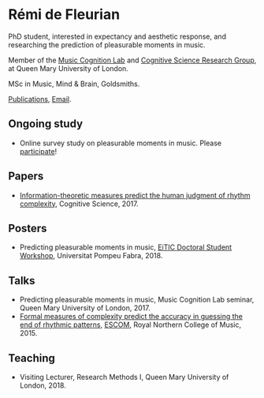 # Rémi de Fleurian

PhD student, interested in expectancy and aesthetic response, and researching the prediction of pleasurable moments in music.

Member of the [Music Cognition Lab](http://music-cognition.eecs.qmul.ac.uk/) and [Cognitive Science Research Group](http://cogsci.eecs.qmul.ac.uk/), at Queen Mary University of London.

MSc in Music, Mind & Brain, Goldsmiths.

[Publications](https://scholar.google.co.uk/citations?user=kH6xaHsAAAAJ), [Email](mailto:r.defleurian@qmul.ac.uk).

## Ongoing study
- Online survey study on pleasurable moments in music. Please [participate](https://qmulsciences.qualtrics.com/jfe/form/SV_24CEZwe2NiaiP7n)!

## Papers
- [Information-theoretic measures predict the human judgment of rhythm complexity](https://github.com/remidefleurian/remidefleurian.github.io/raw/master/papers/defleurian2017.pdf), Cognitive Science, 2017.

## Posters
- Predicting pleasurable moments in music, [EiTIC Doctoral Student Workshop](https://www.upf.edu/web/etic_doctoral_workshop/), Universitat Pompeu Fabra, 2018.

## Talks
- Predicting pleasurable moments in music, Music Cognition Lab seminar, Queen Mary University of London, 2017.
- [Formal measures of complexity predict the accuracy in guessing the end of rhythmic patterns](https://github.com/remidefleurian/remidefleurian.github.io/raw/master/talks/defleurian2015.pdf), [ESCOM](http://www.escom.org/conferences-triennial.html), Royal Northern College of Music, 2015.

## Teaching
- Visiting Lecturer, Research Methods I, Queen Mary University of London, 2018.